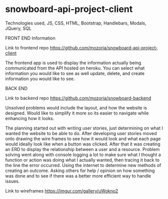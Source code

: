 # snowboard-api-project-client

Technologies used, JS, CSS, HTML, Bootstrap, Handlebars, Modals, JQuery, SQL

FRONT END Information

Link to frontend repo
https://github.com/mozoria/snowboard-api-project-client

The frontend app is used to display the information actually being communicated
from the API hosted on heroku. You can select what information you would like to
see as well update, delete, and create information you would like to see.

BACK END

Link to backend repo
https://github.com/mozoria/snowboard-backend

Unsolved problems would include the layout, and how the website is designed.
Would like to simplify it more so its easier to navigate while enhancing how
it looks.

The planning started out with writing user stories, just determining on what I
wanted the website to be able to do. After developing user stories moved onto
drawing the wire frames to see how it would look and what each page would ideally
look like when a button was clicked. After that it was creating an ERD to display
the relationship between a user and a resource. Problem solving went along with
console logging a lot to make sure what I thought a function or action was doing
what I actually wanted, then tracing it back to the line the error occurred.
Using the internet to determine new methods of creating an outcome. Asking others
for help / opinion on how something was done and to see if there was a better more
efficient way to handle issues.

Link to wireframes
https://imgur.com/gallery/uWokno2
